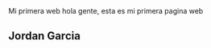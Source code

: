 <html>
        <head>
       <tittle>Mi primera web</tittle> 
    </head>
    <body>
        <hi>hola gente, esta es mi primera pagina web</h1>
        <h2>Jordan Garcia</h2>
    </body>
</html>
